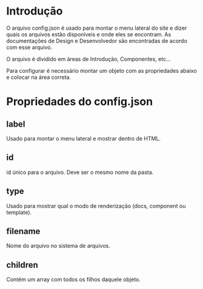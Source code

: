 # Introdução

O arquivo config.json é usado para montar o menu lateral do site e dizer quais os arquivos estão disponíveis e onde eles se encontram. As documentações de Design e Desenvolvedor são encontradas de acordo com esse arquivo.

O arquivo é dividido em áreas de Introdução, Componentes, etc...

Para configurar é necessário montar um objeto com as propriedades abaixo e colocar na área correta.

# Propriedades do config.json

## label

Usado para montar o menu lateral e mostrar dentro de HTML.

## id

id único para o arquivo. Deve ser o mesmo nome da pasta.

## type

Usado para mostrar qual o modo de renderização (docs, component ou template).

## filename

Nome do arquivo no sistema de arquivos.

## children

Contém um array com todos os filhos daquele objeto.
